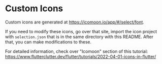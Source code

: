 # Custom Icons

Custom icons are generated at https://icomoon.io/app/#/select/font.

If you need to modify these icons, go over that site, import the
icon project with `selection.json` that is in the same directory
with this README. After that, you can make modifications to these.

For detailed information, check over "Icomoon" section of this
tutorial: https://www.flutterclutter.dev/flutter/tutorials/2022-04-01-icons-in-flutter/
